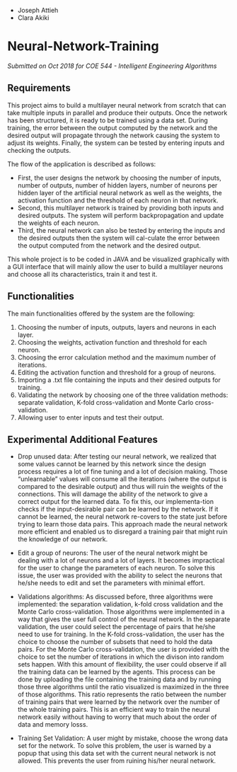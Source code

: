 - Joseph Attieh
- Clara Akiki

# Neural-Network-Training

_Submitted on Oct 2018 for COE 544 - Intelligent Engineering Algorithms_

## Requirements 
This project aims to build a multilayer neural network from scratch that can take multiple inputs in parallel and produce their outputs. Once the network has been structured, it is ready to be trained using a data set. During training, the error between the output computed by the network and the desired output will propagate through the network causing the system to adjust its weights. Finally, the system can be tested by entering inputs and checking the outputs.

The flow of the application is described as follows:
- First, the user designs the network by choosing the number of inputs, number of outputs, number of hidden layers, number of neurons per hidden layer of the artificial neural network as well as the weights, the activation function and the threshold of each neuron in that network.
- Second, this multilayer network is trained by providing both inputs and desired outputs. The system will perform backpropagation and update the weights of each neuron. 
- Third, the neural network can also be tested by entering the inputs and the desired outputs then the system will cal-culate the error between the output computed from the network and the desired output. 


This whole project is to be coded in JAVA and  be visualized graphically with a GUI interface that will mainly allow the user to build a multilayer neurons and choose all its characteristics, train it and test it.


## Functionalities 
The main functionalities offered by the system are the following:
1.	Choosing the number of inputs, outputs, layers and neurons in each layer.
2.	Choosing the weights, activation function and threshold for each neuron.
3.	Choosing the error calculation method and the maximum number of iterations.
4.	Editing the activation function and threshold for a group of neurons.
5.	Importing a .txt file containing the inputs and their desired outputs for training.
6.	Validating the network by choosing one of the three validation methods: separate validation, K-fold cross-validation and Monte Carlo cross-validation.
7.	Allowing user to enter inputs and test their output.

## Experimental Additional Features
- Drop unused data:  After testing our neural network, we realized that some values cannot be learned by this network since the design process requires a lot of fine tuning and a lot of decision making. Those “unlearnable” values will consume all the iterations (where the output is compared to the desirable output) and thus will ruin the weights of the connections. This will damage the ability of the network to give a correct output for the learned data. To fix this, our implementa-tion checks if the input-desirable pair can be learned by the network. If it cannot be learned, the neural network re-covers to the state just before trying to learn those data pairs. This approach made the neural network more efficient and enabled us to disregard a training pair that might ruin the knowledge of our network.

- Edit a group of neurons: The user of the neural network might be dealing with a lot of neurons and a lot of layers. It becomes impractical for the user to change the parameters of each neuron. To solve this issue, the user was provided with the ability to select the neurons that he/she needs to edit and set the parameters with minimal effort.

-  Validations algorithms: As discussed before, three algorithms were implemented: the separation validation, k-fold cross validation and the Monte Carlo cross-validation.  Those algorithms were implemented in a way that gives the user full control of the neural network. In the separate validation, the user could select the percentage of pairs that he/she need to use for training. In the K-fold cross-validation, the user has the choice to choose the number of subsets that need to hold the data pairs. For the Monte Carlo cross-validation, the user is provided with the choice to set the number of iterations in which the divison into random sets happen. 
With this amount of flexibility, the user could observe if all the training data can be learned by the agents. This process can be done by uploading the file containing the training data and by running those three algorithms until the ratio visualized is maximized in the three of those algorithms. This ratio represents the ratio between the number of training pairs that were learned by the network over the number of the whole training pairs. This is an efficient way to train the neural network easily without having to worry that much about the order of data and memory losss.   

- Training Set Validation: A user might by mistake, choose the wrong data set for the network. To solve this problem, the user is warned by a popup that using this data set with the current neural network is not allowed. This prevents the user from ruining his/her neural network.
